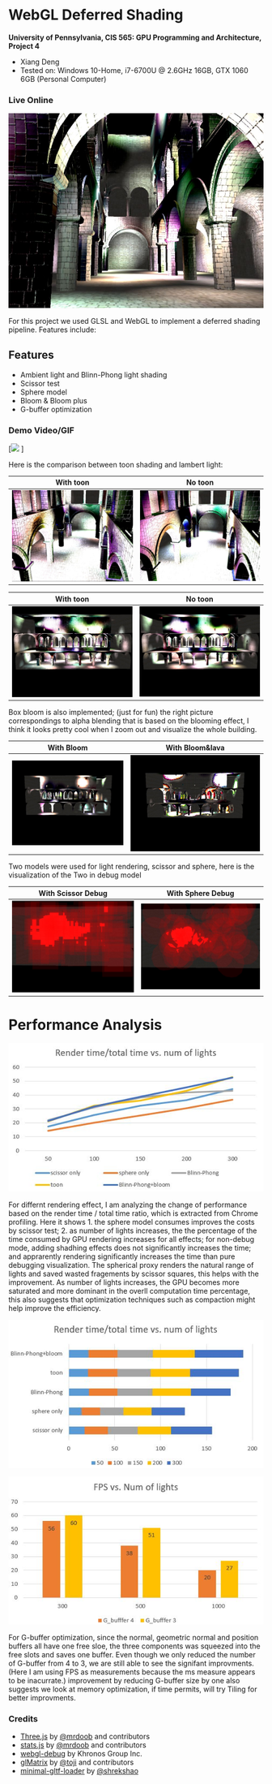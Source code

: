 WebGL Deferred Shading
======================

**University of Pennsylvania, CIS 565: GPU Programming and Architecture, Project 4** 

* Xiang Deng
* Tested on:  Windows 10-Home, i7-6700U @ 2.6GHz 16GB, GTX 1060 6GB (Personal Computer)


### Live Online

[![](img/thumb.JPG)](https://dengxianga.github.io/Project5-WebGL-Deferred-Shading-with-glTF)

For this project we used GLSL and WebGL to implement a deferred shading pipeline. Features include:

## Features

* Ambient light and Blinn-Phong light shading
* Scissor test
* Sphere model
* Bloom & Bloom plus
* G-buffer optimization 



### Demo Video/GIF

[![](img/scissor.gif) ] 



Here is the comparison between toon shading and lambert light:

With toon |  No toon 
:-------------------------:|:-------------------------:  
![](img/toon.JPG) | ![](img/notoon.JPG) 

With toon |  No toon 
:-------------------------:|:-------------------------:  
![](img/toon2.JPG) | ![](img/notoon2.JPG) 

Box bloom is also implemented; (just for fun) the right picture correspondings to 
alpha blending that is based on the blooming effect, I think it looks pretty cool when I zoom out and
visualize the whole building.

With Bloom |  With Bloom&lava
:-------------------------:|:-------------------------:  
![](img/bloomnolava.JPG) | ![](img/bloomlava.JPG) 

Two models were used for light rendering, scissor and sphere, here is the visualization of the Two
in debug model

With Scissor Debug |  With Sphere Debug
:-------------------------:|:-------------------------:  
![](img/scissordebug.JPG) | ![](img/spheredebug.JPG) 


# Performance Analysis 

![](img/chart1.JPG) 

For differnt rendering effect, I am analyzing the change of performance based on the render time / total time ratio, which is 
extracted from Chrome profiling.  Here it shows 1. the sphere model consumes improves the costs by scissor test; 2. as number of 
lights increases, the the percentage of the time consumed by GPU rendering increases for all effects; for non-debug mode, adding shadhing effects
does not significantly increases the time; and apprarently rendering significantly increases the time than pure debugging visualization.
The spherical proxy renders the natural range of lights and saved wasted fragements by scissor squares, this helps with the improvement.
As number of lights increases, the GPU becomes more saturated and more dominant in the overll computation time percentage, this also suggests that optimization techniques
such as compaction might help improve the efficiency. 


![](img/chart2.JPG) 

![](img/chart3.JPG)

For G-buffer optimization, since the normal, geometric normal and position buffers all have one free sloe,
the three components was squeezed into the free slots and saves one buffer. Even though we only reduced the number of 
G-buffer from 4 to 3, we are still able to see the signifant improvments. (Here I am using FPS as measurements because the ms measure appears to be inacurrate.)
improvement by reducing G-buffer size by one also suggests we look at memory optimization, if time permits, will try Tiling for better improvments.

### Credits

* [Three.js](https://github.com/mrdoob/three.js) by [@mrdoob](https://github.com/mrdoob) and contributors
* [stats.js](https://github.com/mrdoob/stats.js) by [@mrdoob](https://github.com/mrdoob) and contributors
* [webgl-debug](https://github.com/KhronosGroup/WebGLDeveloperTools) by Khronos Group Inc.
* [glMatrix](https://github.com/toji/gl-matrix) by [@toji](https://github.com/toji) and contributors
* [minimal-gltf-loader](https://github.com/shrekshao/minimal-gltf-loader) by [@shrekshao](https://github.com/shrekshao)
